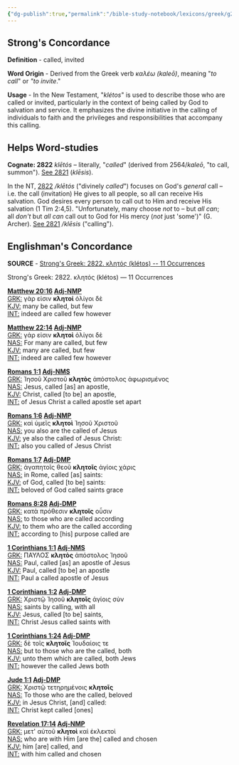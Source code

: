```yaml
---
{"dg-publish":true,"permalink":"/bible-study-notebook/lexicons/greek/g2822-kletos/","tags":["Greek/G2822-klétos"],"created":"2025-06-02T23:40:12.180-04:00","updated":"2025-06-02T20:08:11.146-04:00"}
---
```


## Strong's Concordance

**Definition** - called, invited

**Word Origin** - Derived from the Greek verb *καλέω (kaleō)*, meaning "*to call*" or *"to invite*."

**Usage** - In the New Testament, "*klétos*" is used to describe those who are called or invited, particularly in the context of being called by God to salvation and service. It emphasizes the divine initiative in the calling of individuals to faith and the privileges and responsibilities that accompany this calling.

## Helps Word-studies

**Cognate: 2822** *klētós* – literally, "*called*" (derived from 2564/*kaleō*, "to call, summon"). [See 2821](https://biblehub.com/greek/2821.htm) (*klēsis*).

In the NT, [2822](https://biblehub.com/greek/2822.htm) */klētós* ("divinely *called*") focuses on God's *general* call – i.e. the call (invitation) He gives to all people, so all can receive His salvation. God desires every person to call out to Him and receive His salvation (1 Tim 2:4,5). "Unfortunately, many choose *not* to – but *all can*; all *don't* but *all can* call out to God for His mercy (*not* just 'some')" (G. Archer). [See 2821](https://biblehub.com/greek/2821.htm) */klēsis* ("calling").

## Englishman's Concordance

**SOURCE** - [Strong's Greek: 2822. κλητός (klétos) -- 11 Occurrences](https://biblehub.com/greek/strongs_2822.htm)

Strong's Greek: 2822. κλητός (klétos) — 11 Occurrences

**[Matthew 20:16](https://biblehub.com/text/matthew/20-16.htm "Biblos Lexicon") [Adj-NMP](https://biblehub.com/abbrev.htm "Adjective - Nominative Masculine Plural")**  
[GRK:](https://biblehub.com/interlinear/matthew/20.htm "Greek") γὰρ εἰσιν **κλητοί** ὀλίγοι δὲ  
[KJV:](https://biblehub.com/kjv/matthew/20.htm "King James Bible with Strong's") many be called, but few  
[INT:](https://biblehub.com/interlinear/matthew/20-16.htm "Biblos Interlinear Bible") indeed are called few however

**[Matthew 22:14](https://biblehub.com/text/matthew/22-14.htm "Biblos Lexicon") [Adj-NMP](https://biblehub.com/abbrev.htm "Adjective - Nominative Masculine Plural")**  
[GRK:](https://biblehub.com/interlinear/matthew/22.htm "Greek") γάρ εἰσιν **κλητοὶ** ὀλίγοι δὲ  
[NAS:](https://biblehub.com/nas/matthew/22.htm "New American Standard Bible") For many are called, but few  
[KJV:](https://biblehub.com/kjv/matthew/22.htm "King James Bible with Strong's") many are called, but few  
[INT:](https://biblehub.com/interlinear/matthew/22-14.htm "Biblos Interlinear Bible") indeed are called few however

**[Romans 1:1](https://biblehub.com/text/romans/1-1.htm "Biblos Lexicon") [Adj-NMS](https://biblehub.com/abbrev.htm "Adjective - Nominative Masculine Singular")**  
[GRK:](https://biblehub.com/interlinear/romans/1.htm "Greek") Ἰησοῦ Χριστοῦ **κλητὸς** ἀπόστολος ἀφωρισμένος  
[NAS:](https://biblehub.com/nas/romans/1.htm "New American Standard Bible") Jesus, called [as] an apostle,  
[KJV:](https://biblehub.com/kjv/romans/1.htm "King James Bible with Strong's") Christ, called [to be] an apostle,  
[INT:](https://biblehub.com/interlinear/romans/1-1.htm "Biblos Interlinear Bible") of Jesus Christ a called apostle set apart

**[Romans 1:6](https://biblehub.com/text/romans/1-6.htm "Biblos Lexicon") [Adj-NMP](https://biblehub.com/abbrev.htm "Adjective - Nominative Masculine Plural")**  
[GRK:](https://biblehub.com/interlinear/romans/1.htm "Greek") καὶ ὑμεῖς **κλητοὶ** Ἰησοῦ Χριστοῦ  
[NAS:](https://biblehub.com/nas/romans/1.htm "New American Standard Bible") you also are the called of Jesus  
[KJV:](https://biblehub.com/kjv/romans/1.htm "King James Bible with Strong's") ye also the called of Jesus Christ:  
[INT:](https://biblehub.com/interlinear/romans/1-6.htm "Biblos Interlinear Bible") also you called of Jesus Christ

**[Romans 1:7](https://biblehub.com/text/romans/1-7.htm "Biblos Lexicon") [Adj-DMP](https://biblehub.com/abbrev.htm "Adjective - Dative Masculine Plural")**  
[GRK:](https://biblehub.com/interlinear/romans/1.htm "Greek") ἀγαπητοῖς θεοῦ **κλητοῖς** ἁγίοις χάρις  
[NAS:](https://biblehub.com/nas/romans/1.htm "New American Standard Bible") in Rome, called [as] saints:  
[KJV:](https://biblehub.com/kjv/romans/1.htm "King James Bible with Strong's") of God, called [to be] saints:  
[INT:](https://biblehub.com/interlinear/romans/1-7.htm "Biblos Interlinear Bible") beloved of God called saints grace

**[Romans 8:28](https://biblehub.com/text/romans/8-28.htm "Biblos Lexicon") [Adj-DMP](https://biblehub.com/abbrev.htm "Adjective - Dative Masculine Plural")**  
[GRK:](https://biblehub.com/interlinear/romans/8.htm "Greek") κατὰ πρόθεσιν **κλητοῖς** οὖσιν  
[NAS:](https://biblehub.com/nas/romans/8.htm "New American Standard Bible") to those who are called according  
[KJV:](https://biblehub.com/kjv/romans/8.htm "King James Bible with Strong's") to them who are the called according  
[INT:](https://biblehub.com/interlinear/romans/8-28.htm "Biblos Interlinear Bible") according to [his] purpose called are

**[1 Corinthians 1:1](https://biblehub.com/text/1_corinthians/1-1.htm "Biblos Lexicon") [Adj-NMS](https://biblehub.com/abbrev.htm "Adjective - Nominative Masculine Singular")**  
[GRK:](https://biblehub.com/interlinear/1_corinthians/1.htm "Greek") ΠΑΥΛΟΣ **κλητὸς** ἀπόστολος Ἰησοῦ  
[NAS:](https://biblehub.com/nas/1_corinthians/1.htm "New American Standard Bible") Paul, called [as] an apostle of Jesus  
[KJV:](https://biblehub.com/kjv/1_corinthians/1.htm "King James Bible with Strong's") Paul, called [to be] an apostle  
[INT:](https://biblehub.com/interlinear/1_corinthians/1-1.htm "Biblos Interlinear Bible") Paul a called apostle of Jesus

**[1 Corinthians 1:2](https://biblehub.com/text/1_corinthians/1-2.htm "Biblos Lexicon") [Adj-DMP](https://biblehub.com/abbrev.htm "Adjective - Dative Masculine Plural")**  
[GRK:](https://biblehub.com/interlinear/1_corinthians/1.htm "Greek") Χριστῷ Ἰησοῦ **κλητοῖς** ἁγίοις σὺν  
[NAS:](https://biblehub.com/nas/1_corinthians/1.htm "New American Standard Bible") saints by calling, with all  
[KJV:](https://biblehub.com/kjv/1_corinthians/1.htm "King James Bible with Strong's") Jesus, called [to be] saints,  
[INT:](https://biblehub.com/interlinear/1_corinthians/1-2.htm "Biblos Interlinear Bible") Christ Jesus called saints with

**[1 Corinthians 1:24](https://biblehub.com/text/1_corinthians/1-24.htm "Biblos Lexicon") [Adj-DMP](https://biblehub.com/abbrev.htm "Adjective - Dative Masculine Plural")**  
[GRK:](https://biblehub.com/interlinear/1_corinthians/1.htm "Greek") δὲ τοῖς **κλητοῖς** Ἰουδαίοις τε  
[NAS:](https://biblehub.com/nas/1_corinthians/1.htm "New American Standard Bible") but to those who are the called, both  
[KJV:](https://biblehub.com/kjv/1_corinthians/1.htm "King James Bible with Strong's") unto them which are called, both Jews  
[INT:](https://biblehub.com/interlinear/1_corinthians/1-24.htm "Biblos Interlinear Bible") however the called Jews both

**[Jude 1:1](https://biblehub.com/text/jude/1-1.htm "Biblos Lexicon") [Adj-DMP](https://biblehub.com/abbrev.htm "Adjective - Dative Masculine Plural")**  
[GRK:](https://biblehub.com/interlinear/jude/1.htm "Greek") Χριστῷ τετηρημένοις **κλητοῖς**  
[NAS:](https://biblehub.com/nas/jude/1.htm "New American Standard Bible") To those who are the called, beloved  
[KJV:](https://biblehub.com/kjv/jude/1.htm "King James Bible with Strong's") in Jesus Christ, [and] called:  
[INT:](https://biblehub.com/interlinear/jude/1-1.htm "Biblos Interlinear Bible") Christ kept called [ones]

**[Revelation 17:14](https://biblehub.com/text/revelation/17-14.htm "Biblos Lexicon") [Adj-NMP](https://biblehub.com/abbrev.htm "Adjective - Nominative Masculine Plural")**  
[GRK:](https://biblehub.com/interlinear/revelation/17.htm "Greek") μετ' αὐτοῦ **κλητοὶ** καὶ ἐκλεκτοὶ  
[NAS:](https://biblehub.com/nas/revelation/17.htm "New American Standard Bible") who are with Him [are the] called and chosen  
[KJV:](https://biblehub.com/kjv/revelation/17.htm "King James Bible with Strong's") him [are] called, and  
[INT:](https://biblehub.com/interlinear/revelation/17-14.htm "Biblos Interlinear Bible") with him called and chosen
